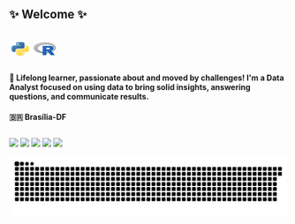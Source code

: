 ## ✨ Welcome ✨ 
  
 <div style="display: inline_block"><br>
  <img align="center" alt="Quel-Python" height="30" width="40" src="https://raw.githubusercontent.com/devicons/devicon/master/icons/python/python-original.svg">
  <img align="center" alt="Quel-R" height="30" width="40" src="https://raw.githubusercontent.com/devicons/devicon/master/icons/r/r-original.svg">
</div>

<div>
 
 ## 
 
#### 🚀   Lifelong learner, passionate about and moved by challenges! I'm a Data Analyst focused on using data to bring solid insights, answering questions, and communicate results.
#### 🇧🇷    Brasília-DF
  
##
 
 </div>
  
<div> 
  
  <a href="https://www.linkedin.com/in/raquelcreis" target="_blank"><img src="https://img.shields.io/badge/-LinkedIn-%230077B5?style=for-the-badge&logo=linkedin&logoColor=white" target="_blank"></a>
  <a href = "mailto:raquelreis233@gmail.com"><img src="https://img.shields.io/badge/Gmail-D14836?style=for-the-badge&logo=gmail&logoColor=white" target="_blank"></a>
  <a href="https://www.kaggle.com/raquelreis" target="_blank"><img src="https://img.shields.io/badge/Kaggle-20BEFF?style=for-the-badge&logo=Kaggle&logoColor=white" target="_blank"></a>
  <a href="https://instagram.com/raquelreis" target="_blank"><img src="https://img.shields.io/badge/-Instagram-%23E4405F?style=for-the-badge&logo=instagram&logoColor=white" target="_blank"></a>
  <a href="https://www.twitter.com/quelzinhareis" target="_blank"><img src="https://img.shields.io/badge/Twitter-1DA1F2?style=for-the-badge&logo=twitter&logoColor=white" target="_blank"></a>

 ![Snake animation](https://github.com/raquelcreis/raquelcreis/blob/output/github-contribution-grid-snake.svg)
 
</div>


